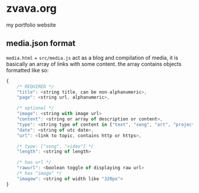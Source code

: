 # zvava.org
my portfolio website

## media.json format
`media.html` + `src/media.js` act as a blog and compilation of media, it is basically an array of links with some content. the array contains objects formatted like so:
```js
{
	/* REQUIRED */
	"title": <string title, can be non-alphanumeric>,
	"page": <string url, alphanumeric>,

	/* optional */
	"image": <string with image url>
	"content": <string or array of description or content>,
	"type": <string type of content in ["text", "song", "art", "project", "video"]>,
	"date": <string of utc date>,
	"url": <link to topic, contains http or https>,

	/* type: ["song", "video"] */
	"length": <string of length>

	/* has url */
	"rawurl": <boolean toggle of displaying raw url>
	/* has "image" */
	"imagew": <string of width like "320px">
}
```
